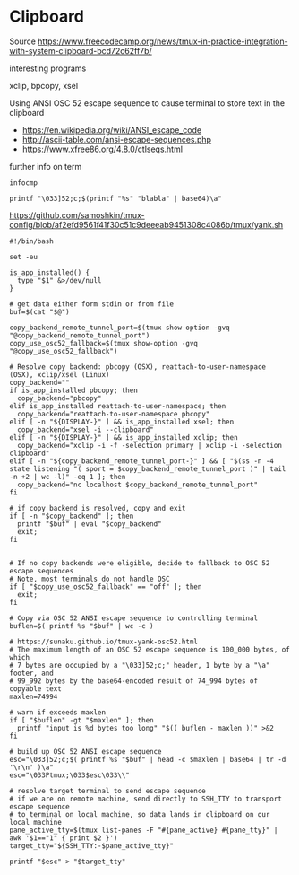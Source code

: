 # Clipboard

Source https://www.freecodecamp.org/news/tmux-in-practice-integration-with-system-clipboard-bcd72c62ff7b/

interesting programs

xclip, bpcopy, xsel

Using ANSI OSC 52 escape sequence to cause terminal to store text in the clipboard

* https://en.wikipedia.org/wiki/ANSI_escape_code
* http://ascii-table.com/ansi-escape-sequences.php
* https://www.xfree86.org/4.8.0/ctlseqs.html

further info on term

`infocmp`

```
printf "\033]52;c;$(printf "%s" "blabla" | base64)\a"
```

https://github.com/samoshkin/tmux-config/blob/af2efd9561f41f30c51c9deeeab9451308c4086b/tmux/yank.sh


```
#!/bin/bash

set -eu

is_app_installed() {
  type "$1" &>/dev/null
}

# get data either form stdin or from file
buf=$(cat "$@")

copy_backend_remote_tunnel_port=$(tmux show-option -gvq "@copy_backend_remote_tunnel_port")
copy_use_osc52_fallback=$(tmux show-option -gvq "@copy_use_osc52_fallback")

# Resolve copy backend: pbcopy (OSX), reattach-to-user-namespace (OSX), xclip/xsel (Linux)
copy_backend=""
if is_app_installed pbcopy; then
  copy_backend="pbcopy"
elif is_app_installed reattach-to-user-namespace; then
  copy_backend="reattach-to-user-namespace pbcopy"
elif [ -n "${DISPLAY-}" ] && is_app_installed xsel; then
  copy_backend="xsel -i --clipboard"
elif [ -n "${DISPLAY-}" ] && is_app_installed xclip; then
  copy_backend="xclip -i -f -selection primary | xclip -i -selection clipboard"
elif [ -n "${copy_backend_remote_tunnel_port-}" ] && [ "$(ss -n -4 state listening "( sport = $copy_backend_remote_tunnel_port )" | tail -n +2 | wc -l)" -eq 1 ]; then
  copy_backend="nc localhost $copy_backend_remote_tunnel_port"
fi

# if copy backend is resolved, copy and exit
if [ -n "$copy_backend" ]; then
  printf "$buf" | eval "$copy_backend"
  exit;
fi


# If no copy backends were eligible, decide to fallback to OSC 52 escape sequences
# Note, most terminals do not handle OSC
if [ "$copy_use_osc52_fallback" == "off" ]; then
  exit;
fi

# Copy via OSC 52 ANSI escape sequence to controlling terminal
buflen=$( printf %s "$buf" | wc -c )

# https://sunaku.github.io/tmux-yank-osc52.html
# The maximum length of an OSC 52 escape sequence is 100_000 bytes, of which
# 7 bytes are occupied by a "\033]52;c;" header, 1 byte by a "\a" footer, and
# 99_992 bytes by the base64-encoded result of 74_994 bytes of copyable text
maxlen=74994

# warn if exceeds maxlen
if [ "$buflen" -gt "$maxlen" ]; then
  printf "input is %d bytes too long" "$(( buflen - maxlen ))" >&2
fi

# build up OSC 52 ANSI escape sequence
esc="\033]52;c;$( printf %s "$buf" | head -c $maxlen | base64 | tr -d '\r\n' )\a"
esc="\033Ptmux;\033$esc\033\\"

# resolve target terminal to send escape sequence
# if we are on remote machine, send directly to SSH_TTY to transport escape sequence
# to terminal on local machine, so data lands in clipboard on our local machine
pane_active_tty=$(tmux list-panes -F "#{pane_active} #{pane_tty}" | awk '$1=="1" { print $2 }')
target_tty="${SSH_TTY:-$pane_active_tty}"

printf "$esc" > "$target_tty"
```
